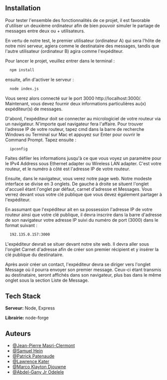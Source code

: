 
## Installation
Pour tester l'ensemble des fonctionnalités de ce projet, 
il est favorable d'utiliser un deuxième ordinateur afin de bien pouvoir simuler le partage de messages entre deux ou + utilisateurs. 

En vertu de notre test, le premier utilisateur (ordinateur A) qui sera l'hôte de notre mini serveur, agiera comme le destinataire des messages, tandis que l'autre utilisateur (ordinateur B) agira comme l'expéditeur.


Pour lancer le projet, veuillez entrer dans le terminal :

```bash
  npm install
```
ensuite, afin d'activer le serveur :

```bash
  node index.js
```
Vous serez alors connecté sur le port 3000 http://localhost:3000/.
Maintenant, vous devez fournir deux informations particulières au(x) expéditeur(s) de messages.

D'abord, l'expéditeur doit se connecter au micrologiciel de votre routeur via un navigateur. N'importe quel navigateur fera l'affaire. Pour trouver l'adresse IP de votre routeur, tapez cmd dans la barre de recherche Windows ou Terminal sur Mac
et appuyez sur Enter pour ouvrir le Command Prompt. Tapez ensuite :
```bash
  ipconfig
```
Faites défiler les informations jusqu'à ce que vous voyez un paramètre pour le IPv4 Address sous Ethernet adapter ou Wireless LAN adapter.
C'est votre routeur, et le numéro à côté est l'adresse IP de votre routeur. 

Ensuite, dans le navigateur, vous verez notre page web. Notre modeste interface se divise en 3 onglets. De gauche à droite se situent l'onglet d'accueil étant l'onglet par défaut, carnet d'adresse et Messages. 
Vous verrez devant vous votre clé publique que vous devez également partager à l'expéditeur.

En assumant que l'expéditeur ait en sa possession l'adresse IP de votre routeur ainsi que votre clé publique, il devra inscrire dans la barre d'adresse de son navigateur votre adresse IP suivi du numéro de port (3000) dans le format suivant :

```bash
  192.135.0.157:3000
```

L'expéditeur devrait se situer devant notre site web. Il devra aller sous l'onglet Carnet d'adresse afin de créer son premier récipient et y insérer la clé publique du destinataire.

Après avoir créer un contact, l'expéditeur devra se diriger vers l'onglet Message où il pourra envoyer son premier message. Ceux-ci étant transmis au destinataire, seront affichés dans son navigateur, plus bas dans le même onglet sous la section Liste de Message.

## Tech Stack

**Serveur:** Node, Express

**Librairie:** node-forge



## Auteurs

- [@Jean-Pierre Masri-Clermont](https://www.github.com/JPP44)
- [@Samuel Hein](https://www.github.com/SamHein8)
- [@Patrick Patenaude](https://www.github.com/Kamaiko)
- [@Lawrence Kater](https://www.github.com/lelwrence)
- [@Marco Klayton Djouwne](https://www.github.com/)
- [@Abdel-Gany Jr Odelele](https://www.github.com/2longAGO)


